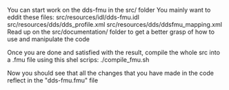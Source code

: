 You can start work on the dds-fmu in the src/ folder
You mainly want to eddit these files:
    src/resources/idl/dds-fmu.idl
    src/resources/dds/dds_profile.xml
    src/resources/dds/ddsfmu_mapping.xml
Read up on the src/documentation/ folder to get a better grasp of how to use and manipulate the code



Once you are done and satisfied with the result, compile the whole src into a .fmu file using this shel scrips:
./compile_fmu.sh

Now you should see that all the changes that you have made in the code reflect in the "dds-fmu.fmu" file
